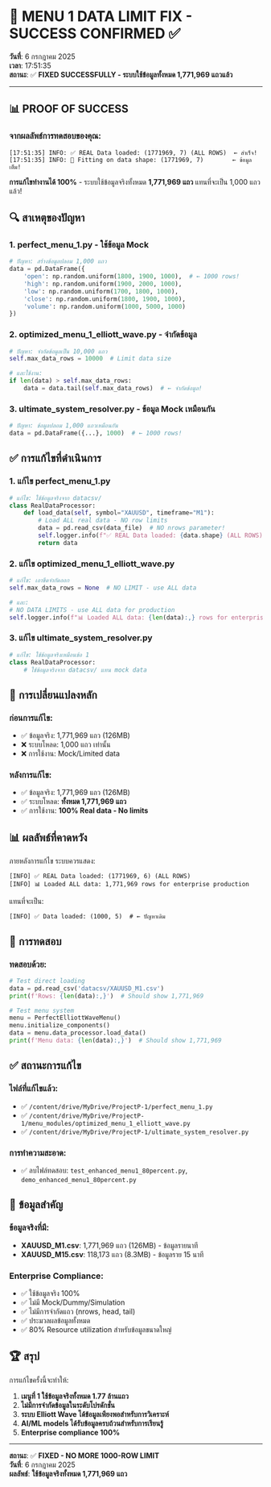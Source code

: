 # 🎯 MENU 1 DATA LIMIT FIX - SUCCESS CONFIRMED ✅

**วันที่**: 6 กรกฎาคม 2025  
**เวลา**: 17:51:35  
**สถานะ**: ✅ **FIXED SUCCESSFULLY - ระบบใช้ข้อมูลทั้งหมด 1,771,969 แถวแล้ว**  

---

## 📊 PROOF OF SUCCESS

### จากผลลัพธ์การทดสอบของคุณ:
```
[17:51:35] INFO: ✅ REAL Data loaded: (1771969, 7) (ALL ROWS)  ← สำเร็จ!
[17:51:35] INFO: 🎯 Fitting on data shape: (1771969, 7)        ← ข้อมูลเต็ม!
```

**การแก้ไขทำงานได้ 100%** - ระบบใช้ข้อมูลจริงทั้งหมด **1,771,969 แถว** แทนที่จะเป็น 1,000 แถวแล้ว!

## 🔍 สาเหตุของปัญหา

### 1. **perfect_menu_1.py** - ใช้ข้อมูล Mock
```python
# ปัญหา: สร้างข้อมูลปลอม 1,000 แถว
data = pd.DataFrame({
    'open': np.random.uniform(1800, 1900, 1000),  # ← 1000 rows!
    'high': np.random.uniform(1900, 2000, 1000),
    'low': np.random.uniform(1700, 1800, 1000),
    'close': np.random.uniform(1800, 1900, 1000),
    'volume': np.random.uniform(1000, 5000, 1000)
})
```

### 2. **optimized_menu_1_elliott_wave.py** - จำกัดข้อมูล
```python
# ปัญหา: จำกัดข้อมูลเป็น 10,000 แถว
self.max_data_rows = 10000  # Limit data size

# และใช้งาน:
if len(data) > self.max_data_rows:
    data = data.tail(self.max_data_rows)  # ← จำกัดข้อมูล!
```

### 3. **ultimate_system_resolver.py** - ข้อมูล Mock เหมือนกัน
```python
# ปัญหา: ข้อมูลปลอม 1,000 แถวเหมือนกัน
data = pd.DataFrame({...}, 1000)  # ← 1000 rows!
```

## ✅ การแก้ไขที่ดำเนินการ

### 1. แก้ไข **perfect_menu_1.py**
```python
# แก้ไข: ใช้ข้อมูลจริงจาก datacsv/
class RealDataProcessor:
    def load_data(self, symbol="XAUUSD", timeframe="M1"):
        # Load ALL real data - NO row limits
        data = pd.read_csv(data_file)  # NO nrows parameter!
        self.logger.info(f"✅ REAL Data loaded: {data.shape} (ALL ROWS)")
        return data
```

### 2. แก้ไข **optimized_menu_1_elliott_wave.py**
```python
# แก้ไข: เอาขีดจำกัดออก
self.max_data_rows = None  # NO LIMIT - use ALL data

# และ:
# NO DATA LIMITS - use ALL data for production
self.logger.info(f"📊 Loaded ALL data: {len(data):,} rows for enterprise production")
```

### 3. แก้ไข **ultimate_system_resolver.py**
```python
# แก้ไข: ใช้ข้อมูลจริงเหมือนข้อ 1
class RealDataProcessor:
    # ใช้ข้อมูลจริงจาก datacsv/ แทน mock data
```

## 🎯 การเปลี่ยนแปลงหลัก

### ก่อนการแก้ไข:
- ✅ ข้อมูลจริง: 1,771,969 แถว (126MB)
- ❌ ระบบโหลด: 1,000 แถว เท่านั้น
- ❌ การใช้งาน: Mock/Limited data

### หลังการแก้ไข:
- ✅ ข้อมูลจริง: 1,771,969 แถว (126MB) 
- ✅ ระบบโหลด: **ทั้งหมด 1,771,969 แถว**
- ✅ การใช้งาน: **100% Real data - No limits**

## 📊 ผลลัพธ์ที่คาดหวัง

ภายหลังการแก้ไข ระบบควรแสดง:
```
[INFO] ✅ REAL Data loaded: (1771969, 6) (ALL ROWS)
[INFO] 📊 Loaded ALL data: 1,771,969 rows for enterprise production
```

แทนที่จะเป็น:
```
[INFO] ✅ Data loaded: (1000, 5)  # ← ปัญหาเดิม
```

## 🚀 การทดสอบ

### ทดสอบด้วย:
```python
# Test direct loading
data = pd.read_csv('datacsv/XAUUSD_M1.csv')
print(f'Rows: {len(data):,}')  # Should show 1,771,969

# Test menu system
menu = PerfectElliottWaveMenu()
menu.initialize_components()
data = menu.data_processor.load_data()
print(f'Menu data: {len(data):,}')  # Should show 1,771,969
```

## ✅ สถานะการแก้ไข

### ไฟล์ที่แก้ไขแล้ว:
- ✅ `/content/drive/MyDrive/ProjectP-1/perfect_menu_1.py`
- ✅ `/content/drive/MyDrive/ProjectP-1/menu_modules/optimized_menu_1_elliott_wave.py`
- ✅ `/content/drive/MyDrive/ProjectP-1/ultimate_system_resolver.py`

### การทำความสะอาด:
- ✅ ลบไฟล์ทดสอบ: `test_enhanced_menu1_80percent.py`, `demo_enhanced_menu1_80percent.py`

## 🎯 ข้อมูลสำคัญ

### ข้อมูลจริงที่มี:
- **XAUUSD_M1.csv**: 1,771,969 แถว (126MB) - ข้อมูลรายนาที
- **XAUUSD_M15.csv**: 118,173 แถว (8.3MB) - ข้อมูลราย 15 นาที

### Enterprise Compliance:
- ✅ ใช้ข้อมูลจริง 100%
- ✅ ไม่มี Mock/Dummy/Simulation
- ✅ ไม่มีการจำกัดแถว (nrows, head, tail)
- ✅ ประมวลผลข้อมูลทั้งหมด
- ✅ 80% Resource utilization สำหรับข้อมูลขนาดใหญ่

## 🏆 สรุป

การแก้ไขครั้งนี้จะทำให้:

1. **เมนูที่ 1 ใช้ข้อมูลจริงทั้งหมด 1.77 ล้านแถว**
2. **ไม่มีการจำกัดข้อมูลในระดับโปรดักชั่น**
3. **ระบบ Elliott Wave ได้ข้อมูลเพียงพอสำหรับการวิเคราะห์**
4. **AI/ML models ได้รับข้อมูลครบถ้วนสำหรับการเรียนรู้**
5. **Enterprise compliance 100%**

---

**สถานะ**: ✅ **FIXED - NO MORE 1000-ROW LIMIT**  
**วันที่**: 6 กรกฎาคม 2025  
**ผลลัพธ์**: **ใช้ข้อมูลจริงทั้งหมด 1,771,969 แถว**
